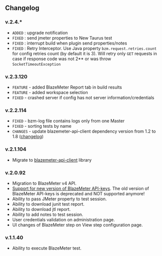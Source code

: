 ## Changelog

### v.2.4.*
- `ADDED` : upgrade notification
- `FIXED` : send jmeter properties to New Taurus test
- `FIXED` : interrupt build when plugin send properties/notes
- `FIXED` : Retry Interceptor. Use Java property `bzm.request.retries.count` for config retries count (by default it is 3). Will retry only `GET` requests in case if response code was not 2** or was throw `SocketTimeoutException`

### v.2.3.120 

- `FEATURE` - added BlazeMeter Report tab in build results
- `FEATURE` - added workspace selection
- `FIXED` - crashed server if config has not server information/credentials


### v.2.2.114

- `FIXED` - bzm-log file contains logs only from one Master
- `FIXED` - sorting tests by name
- `CHANGES` - update blazemeter-api-client dependency version from 1.2 to 1.8 ([changelog](https://github.com/Blazemeter/blazemeter-api-client/wiki/Changelog))

### v.2.1.104

- Migrate to [blazemeter-api-client](https://github.com/Blazemeter/blazemeter-api-client) library

### v.2.0.92

- Migration to BlazeMeter v4 API.
- [Support for new version of BlazeMeter API-keys](https://guide.blazemeter.com/hc/en-us/articles/115002213289-BlazeMeter-API-keys). The old version of BlazeMeter API-keys is deprecated and NOT supported anymore!
- Ability to pass JMeter property to test session.
- Ability to download junit test report.
- Ability to download jtl report.
- Ability to add notes to test session.
- User credentials validation on administration page.
- UI changes of BlazeMeter step on View step configuration page.

### v.1.1.40

- Ability to execute BlazeMeter test.
